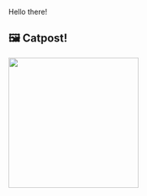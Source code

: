 Hello there!



## 🖼️ Catpost!

<sub>
    <img src="https://cdn2.thecatapi.com/images/c6eRX5VJa.jpg" height="256">
</sub>

